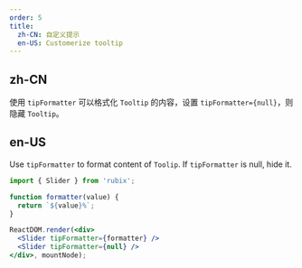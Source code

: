 ```yaml
---
order: 5
title:
  zh-CN: 自定义提示
  en-US: Customerize tooltip
---
```


## zh-CN

使用 `tipFormatter` 可以格式化 `Tooltip` 的内容，设置 `tipFormatter={null}`，则隐藏 `Tooltip`。

## en-US

Use `tipFormatter` to format content of `Toolip`. If `tipFormatter` is null, hide it.

````jsx
import { Slider } from 'rubix';

function formatter(value) {
  return `${value}%`;
}

ReactDOM.render(<div>
  <Slider tipFormatter={formatter} />
  <Slider tipFormatter={null} />
</div>, mountNode);
````
